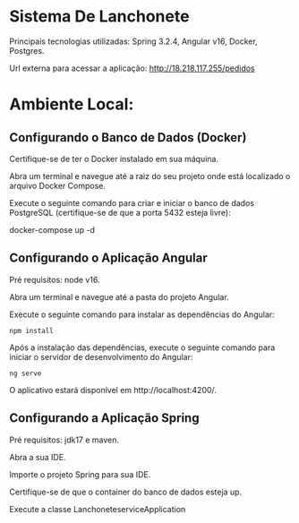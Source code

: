 # Sistema De Lanchonete

Principais tecnologias utilizadas: Spring 3.2.4, Angular v16, Docker, Postgres.

Url externa para acessar a aplicação: http://18.218.117.255/pedidos

# Ambiente Local:

## Configurando o Banco de Dados (Docker)
Certifique-se de ter o Docker instalado em sua máquina.

Abra um terminal e navegue até a raiz do seu projeto onde está localizado o arquivo Docker Compose.

Execute o seguinte comando para criar e iniciar o banco de dados PostgreSQL (certifique-se de que a porta 5432 esteja livre):

docker-compose up -d

## Configurando o Aplicação Angular
Pré requisitos: node v16.

Abra um terminal e navegue até a pasta do projeto Angular.

Execute o seguinte comando para instalar as dependências do Angular:
```
npm install
```

Após a instalação das dependências, execute o seguinte comando para iniciar o servidor de desenvolvimento do Angular:
```
ng serve
```

O aplicativo estará disponível em http://localhost:4200/.

## Configurando a Aplicação Spring
Pré requisitos: jdk17 e maven.

Abra a sua IDE.

Importe o projeto Spring para sua IDE.

Certifique-se de que o container do banco de dados esteja up.

Execute a classe LanchoneteserviceApplication
